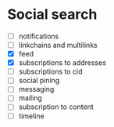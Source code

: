 # Social search

- [ ] notifications
- [ ] linkchains and multilinks
- [x] feed
- [x] subscriptions to addresses
- [ ] subscriptions to cid
- [ ] social pining
- [ ] messaging
- [ ] mailing
- [ ] subscription to content
- [ ] timeline